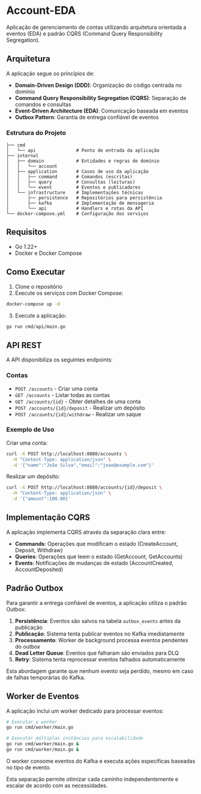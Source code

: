 # Account-EDA

Aplicação de gerenciamento de contas utilizando arquitetura orientada a eventos (EDA) e padrão CQRS (Command Query Responsibility Segregation).

## Arquitetura

A aplicação segue os princípios de:

- **Domain-Driven Design (DDD)**: Organização do código centrada no domínio
- **Command Query Responsibility Segregation (CQRS)**: Separação de comandos e consultas
- **Event-Driven Architecture (EDA)**: Comunicação baseada em eventos
- **Outbox Pattern**: Garantia de entrega confiável de eventos

### Estrutura do Projeto

```
├── cmd
│   └── api               # Ponto de entrada da aplicação
├── internal
│   ├── domain            # Entidades e regras de domínio
│   │   └── account       
│   ├── application       # Casos de uso da aplicação
│   │   ├── command       # Comandos (escritas)
│   │   ├── query         # Consultas (leituras)
│   │   └── event         # Eventos e publicadores
│   └── infrastructure    # Implementações técnicas
│       ├── persistence   # Repositórios para persistência
│       ├── kafka         # Implementação de mensageria
│       └── api           # Handlers e rotas da API
└── docker-compose.yml    # Configuração dos serviços
```

## Requisitos

- Go 1.22+
- Docker e Docker Compose

## Como Executar

1. Clone o repositório
2. Execute os serviços com Docker Compose:

```bash
docker-compose up -d
```

3. Execute a aplicação:

```bash
go run cmd/api/main.go
```

## API REST

A API disponibiliza os seguintes endpoints:

### Contas

- `POST /accounts` - Criar uma conta
- `GET /accounts` - Listar todas as contas
- `GET /accounts/{id}` - Obter detalhes de uma conta
- `POST /accounts/{id}/deposit` - Realizar um depósito
- `POST /accounts/{id}/withdraw` - Realizar um saque

### Exemplo de Uso

Criar uma conta:

```bash
curl -X POST http://localhost:8080/accounts \
  -H "Content-Type: application/json" \
  -d '{"name":"João Silva","email":"joao@example.com"}'
```

Realizar um depósito:

```bash
curl -X POST http://localhost:8080/accounts/{id}/deposit \
  -H "Content-Type: application/json" \
  -d '{"amount":100.00}'
```

## Implementação CQRS

A aplicação implementa CQRS através da separação clara entre:

- **Commands**: Operações que modificam o estado (CreateAccount, Deposit, Withdraw)
- **Queries**: Operações que leem o estado (GetAccount, GetAccounts)
- **Events**: Notificações de mudanças de estado (AccountCreated, AccountDeposited)

## Padrão Outbox

Para garantir a entrega confiável de eventos, a aplicação utiliza o padrão Outbox:

1. **Persistência**: Eventos são salvos na tabela `outbox_events` antes da publicação
2. **Publicação**: Sistema tenta publicar eventos no Kafka imediatamente
3. **Processamento**: Worker de background processa eventos pendentes do outbox
4. **Dead Letter Queue**: Eventos que falharam são enviados para DLQ
5. **Retry**: Sistema tenta reprocessar eventos falhados automaticamente

Esta abordagem garante que nenhum evento seja perdido, mesmo em caso de falhas temporárias do Kafka.

## Worker de Eventos

A aplicação inclui um worker dedicado para processar eventos:

```bash
# Executar o worker
go run cmd/worker/main.go

# Executar múltiplas instâncias para escalabilidade
go run cmd/worker/main.go &
go run cmd/worker/main.go &
```

O worker consome eventos do Kafka e executa ações específicas baseadas no tipo de evento.

Esta separação permite otimizar cada caminho independentemente e escalar de acordo com as necessidades.